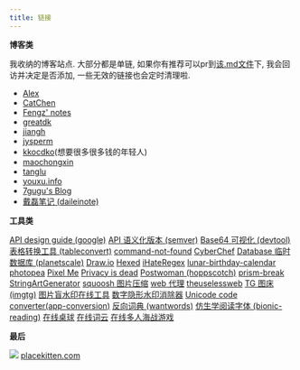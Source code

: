```yaml
---
title: 链接
---
```


**博客类**

我收纳的博客站点. 大部分都是单链, 如果你有推荐可以pr到[该.md文件](https://github.com/thesomeexp/source/blob/master/links/index.md)下, 我会回访并决定是否添加, 一些无效的链接也会定时清理啦.
- [Alex](https://vincent1q84.github.io)
- [CatChen](https://chinese.catchen.me)
- [Fengz' notes](https://sync.sh/)
- [greatdk](https://greatdk.com)
- [jiangh](https://1byte.io/)
- [jysperm](https://jysperm.me/)
- [kkocdko](https://kkocdko.site)(想要很多很多钱的年轻人)
- [maochongxin](http://maochong.xin/)
- [tanglu](https://web.tanglu.me/)
- [youxu.info](https://blog.youxu.info/)
- [7gugu's Blog](https://www.7gugu.com/)
- [戴磊笔记 (daileinote)](http://www.daileinote.com/)

**工具类**

[API design guide (google)](https://cloud.google.com/apis/design)
[API 语义化版本 (semver)](https://semver.org/lang/zh-CN/)
[Base64 可视化 (devtool)](https://devtool.tech/base64)
[表格转换工具 (tableconvert)](https://tableconvert.com/zh-CN/)
[command-not-found](https://command-not-found.com/)
[CyberChef](https://gchq.github.io/CyberChef/)
[Database 临时 数据库 (planetscale)](https://planetscale.com)
[Draw.io](https://draw.io/)
[Hexed](https://hexed.it/)
[iHateRegex](https://ihateregex.io/)
[lunar-birthday-calendar](https://lunar-birthday-calendar-web.firebaseapp.com/)
[photopea](https://www.photopea.com/)
[Pixel Me](https://pixel-me.tokyo/en/)
[Privacy is dead](https://privacy.aiuys.com/)
[Postwoman (hoppscotch)](https://hoppscotch.io)
[prism-break](https://prism-break.org/en/all/)
[StringArtGenerator](https://halfmonty.github.io/StringArtGenerator/)
[squoosh 图片压缩](https://squoosh.app/)
[web 代理](https://web.tanglu.me)
[theuselessweb](https://theuselessweb.com/)
[TG 图床 (imgtg)](https://imgtg.com)
[图片盲水印在线工具](https://stegonline.iculture.cc)
[数字隐形水印消除器](https://tools.vvzero.com/dewatermark/)
[Unicode code converter(app-conversion)](https://r12a.github.io/app-conversion/)
[反向词典 (wantwords)](https://wantwords.net)
[仿生学阅读字体 (bionic-reading)](https://bionic-reading.com/)
[在线桌球](http://www.heyzxz.me/pcol/)
[在线词云](https://wordart.com/create)
[在线多人海战游戏](https://mk48.io/)

**最后**

![](https://placekitten.com/50/50) [placekitten.com](https://placekitten.com/220/330) 